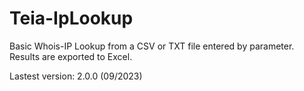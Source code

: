 # Teia-IpLookup
Basic Whois-IP Lookup from a CSV or TXT file entered by parameter. Results are exported to Excel.

Lastest version: 2.0.0 (09/2023)
